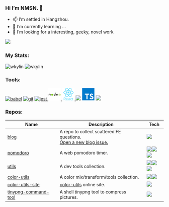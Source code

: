 ### Hi I’m NMSN. 👋

- 📫 I’m settled in Hangzhou.
- 🌱 I’m currently learning ...
- 🤔 I’m looking for a interesting, geeky, novel work

![](https://komarev.com/ghpvc/?username=nmsn)

### My Stats:

<div>
  <img width="340px" height="156" src="https://github-readme-stats.vercel.app/api/top-langs?username=nmsn&show_icons=true&locale=en&layout=compact" alt="wkylin" />
  <img  width="400px" src="https://github-readme-stats.vercel.app/api?username=nmsn&show_icons=true&locale=en" alt="wkylin" />
</div>

### Tools:

<p align="left">
  <a href="https://babeljs.io/" target="_blank"> <img src="https://www.vectorlogo.zone/logos/babeljs/babeljs-icon.svg" alt="babel" width="40" height="40"/></a>
  <a href="https://git-scm.com/" target="_blank"> <img src="https://www.vectorlogo.zone/logos/git-scm/git-scm-icon.svg" alt="git" width="40" height="40"/></a>
  <a href="https://jestjs.io" target="_blank"> <img src="https://www.vectorlogo.zone/logos/jestjsio/jestjsio-icon.svg" alt="jest" width="40" height="40"/> </a> 
  <a href="https://nodejs.org" target="_blank"> <img src="https://raw.githubusercontent.com/devicons/devicon/master/icons/nodejs/nodejs-original-wordmark.svg" alt="nodejs" width="40" height="40"/> </a>
  <a href="https://reactjs.org/" target="_blank"> <img src="https://raw.githubusercontent.com/devicons/devicon/master/icons/react/react-original-wordmark.svg" alt="react" width="40" height="40"/> </a>
  <a href="https://redux.js.org" target="_blank"><img width="40" src="https://cdn.jsdelivr.net/gh/devicons/devicon/icons/nextjs/nextjs-original.svg" /></a>
  <a href="https://www.typescriptlang.org/" target="_blank"><img src="https://raw.githubusercontent.com/devicons/devicon/master/icons/typescript/typescript-original.svg" alt="typescript" width="40" height="40"/></a> <a href="https://webpack.js.org" target="_blank"> <img src="https://cdn.jsdelivr.net/gh/devicons/devicon/icons/webpack/webpack-original.svg" width="40"/></a>
</p>

### Repos:

| Name                                                                                     | Description                                                                                                       | Tech                                                                                                                                                                                                                                                                                                                                                        |
| ---------------------------------------------------------------------------------------- | ----------------------------------------------------------------------------------------------------------------- | ----------------------------------------------------------------------------------------------------------------------------------------------------------------------------------------------------------------------------------------------------------------------------------------------------------------------------------------------------------- |
| [blog](https://github.com/nmsn/blog)                                                     | A repo to collect scattered FE questions.  <br/> [Open a new blog issue.](https://github.com/nmsn/blog/issues/new) | <img   width="30" src="https://cdn.jsdelivr.net/gh/devicons/devicon/icons/markdown/markdown-original.svg" />                                                                                                                                                                                                                                                |
| [pomodoro](https://github.com/nmsn/pomodoro)                                             | A web pomodoro timer.                                                                                             | <img  width="30"  src="https://cdn.jsdelivr.net/gh/devicons/devicon/icons/nextjs/nextjs-original.svg" /><img width="30"  src="https://cdn.jsdelivr.net/gh/devicons/devicon/icons/typescript/typescript-original.svg" /><img width="30" style='display:inline' src="https://cdn.jsdelivr.net/gh/devicons/devicon/icons/tailwindcss/tailwindcss-plain.svg" /> |
| [utils](https://github.com/nmsn/utils)                                                   | A dev tools collection.                                                                                           | <img  width="30" src="https://cdn.jsdelivr.net/gh/devicons/devicon/icons/react/react-original.svg" /><img  width="30" src="https://cdn.jsdelivr.net/gh/devicons/devicon/icons/typescript/typescript-original.svg" /><img width="30" src="https://cdn.jsdelivr.net/gh/devicons/devicon/icons/jest/jest-plain.svg" />                                         |
| [color-utils](https://github.com/nmsn/color-utils)                                       | A color mix/transform/tools collection.                                                                          | <img  width="30" src="https://cdn.jsdelivr.net/gh/devicons/devicon/icons/typescript/typescript-original.svg" /><img  width="30" src="https://cdn.jsdelivr.net/gh/devicons/devicon/icons/jest/jest-plain.svg" />                                                                                                                                             |
| [color-utils-site](https://github.com/nmsn/color-utils-site)                             | [color-utils](https://github.com/nmsn/color-utils) online site.                                                   | <img  width="30" src="https://cdn.jsdelivr.net/gh/devicons/devicon/icons/nextjs/nextjs-original.svg" />                                                                                                                                                                                                                                                     |
| [tinypng-command-tool](https://github.com/nmsn/tinypng-command-tool/blob/main/README.md) | A shell tinypng tool to compress pictures.                                                                        | <img width="30" src="https://cdn.jsdelivr.net/gh/devicons/devicon/icons/nodejs/nodejs-original.svg" />                                                                                                                                                                                                                                                      |
<!--
**nmsn/nmsn** is a ✨ _special_ ✨ repository because its `README.md` (this file) appears on your GitHub profile.

Here are some ideas to get you started:

- 🔭 I’m currently working on ...
- 🌱 I’m currently learning ...
- 👯 I’m looking to collaborate on ...
- 🤔 I’m looking for help with ...
- 💬 Ask me about ...
- 📫 How to reach me: ...
- 😄 Pronouns: ...
- ⚡ Fun fact: ...
-->
